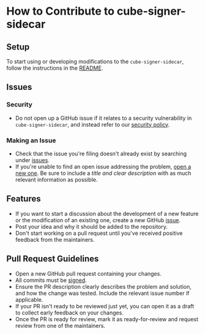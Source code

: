 # How to Contribute to cube-signer-sidecar

## Setup

To start using or developing modifications to the `cube-signer-sidecar`, follow the instructions in the [README](./README.md).

## Issues

### Security

- Do not open up a GitHub issue if it relates to a security vulnerability in `cube-signer-sidecar`, and instead refer to our [security policy](./SECURITY.md).

### Making an Issue

- Check that the issue you're filing doesn't already exist by searching under [issues](https://github.com/ava-labs/cube-signer-sidecar/issues).
- If you're unable to find an open issue addressing the problem, [open a new one](https://github.com/ava-labs/cube-signer-sidecar/issues/new/choose). Be sure to include a *title and clear description* with as much relevant information as possible.

## Features

- If you want to start a discussion about the development of a new feature or the modification of an existing one, create a new GitHub [issue](https://github.com/ava-labs/cube-signer-sidecar/issues).
- Post your idea and why it should be added to the repository.
- Don't start working on a pull request until you've received positive feedback from the maintainers.

## Pull Request Guidelines

- Open a new GitHub pull request containing your changes.
- All commits must be [signed](https://docs.github.com/en/authentication/managing-commit-signature-verification/signing-commits).
- Ensure the PR description clearly describes the problem and solution, and how the change was tested. Include the relevant issue number if applicable.
- If your PR isn't ready to be reviewed just yet, you can open it as a draft to collect early feedback on your changes.
- Once the PR is ready for review, mark it as ready-for-review and request review from one of the maintainers.

